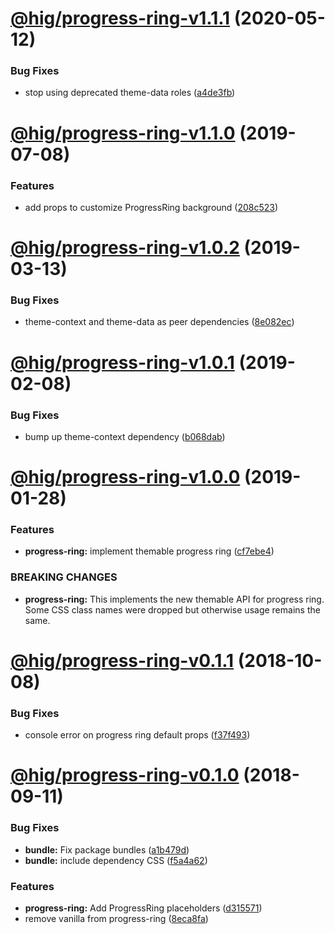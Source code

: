 # [@hig/progress-ring-v1.1.1](https://github.com/Autodesk/hig/compare/@hig/progress-ring@1.1.0...@hig/progress-ring@1.1.1) (2020-05-12)


### Bug Fixes

* stop using deprecated theme-data roles ([a4de3fb](https://github.com/Autodesk/hig/commit/a4de3fb))

# [@hig/progress-ring-v1.1.0](https://github.com/Autodesk/hig/compare/@hig/progress-ring@1.0.2...@hig/progress-ring@1.1.0) (2019-07-08)


### Features

* add props to customize ProgressRing background ([208c523](https://github.com/Autodesk/hig/commit/208c523))

# [@hig/progress-ring-v1.0.2](https://github.com/Autodesk/hig/compare/@hig/progress-ring@1.0.1...@hig/progress-ring@1.0.2) (2019-03-13)


### Bug Fixes

* theme-context and theme-data as peer dependencies ([8e082ec](https://github.com/Autodesk/hig/commit/8e082ec))

# [@hig/progress-ring-v1.0.1](https://github.com/Autodesk/hig/compare/@hig/progress-ring@1.0.0...@hig/progress-ring@1.0.1) (2019-02-08)


### Bug Fixes

* bump up theme-context dependency ([b068dab](https://github.com/Autodesk/hig/commit/b068dab))

# [@hig/progress-ring-v1.0.0](https://github.com/Autodesk/hig/compare/@hig/progress-ring@0.1.1...@hig/progress-ring@1.0.0) (2019-01-28)


### Features

* **progress-ring:** implement themable progress ring ([cf7ebe4](https://github.com/Autodesk/hig/commit/cf7ebe4))


### BREAKING CHANGES

* **progress-ring:** This implements the new themable API for progress ring.
Some CSS class names were dropped but otherwise usage remains the same.

# [@hig/progress-ring-v0.1.1](https://github.com/Autodesk/hig/compare/@hig/progress-ring@0.1.0...@hig/progress-ring@0.1.1) (2018-10-08)


### Bug Fixes

* console error on progress ring default props ([f37f493](https://github.com/Autodesk/hig/commit/f37f493))

# [@hig/progress-ring-v0.1.0](https://github.com/Autodesk/hig/compare/@hig/progress-ring@0.0.0...@hig/progress-ring@0.1.0) (2018-09-11)


### Bug Fixes

* **bundle:** Fix package bundles ([a1b479d](https://github.com/Autodesk/hig/commit/a1b479d))
* **bundle:** include dependency CSS ([f5a4a62](https://github.com/Autodesk/hig/commit/f5a4a62))


### Features

* **progress-ring:** Add ProgressRing placeholders ([d315571](https://github.com/Autodesk/hig/commit/d315571))
* remove vanilla from progress-ring ([8eca8fa](https://github.com/Autodesk/hig/commit/8eca8fa))
